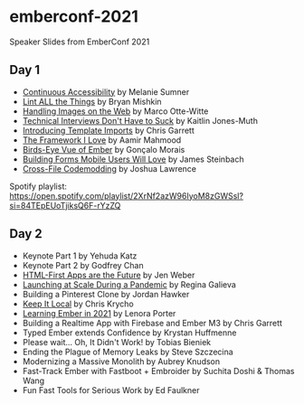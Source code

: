 # emberconf-2021
Speaker Slides from EmberConf 2021

## Day 1

- [Continuous Accessibility](https://noti.st/melsumner/i9uja6/continuous-accessibility) by Melanie Sumner
- [Lint ALL the Things](https://speakerdeck.com/emberconf/2021-lint-all-the-things) by Bryan Mishkin
- [Handling Images on the Web](https://speakerdeck.com/marcoow/handling-images-on-the-web) by Marco Otte-Witte
- [Technical Interviews Don't Have to Suck](https://speakerdeck.com/emberconf/2021-technical-interviews-dont-have-to-suck) by Kaitlin Jones-Muth
- [Introducing Template Imports](https://slides.com/pzuraq/introducing-template-imports) by Chris Garrett
- [The Framework I Love](https://speakerdeck.com/emberconf/2021-the-framework-i-love) by Aamir Mahmood
- [Birds-Eye Vue of Ember](https://github.com/gnclmorais/speaking/blob/master/2021-03-29_EmberConf/2021_Birds-Eye_Vue_of_Ember.pdf) by Gonçalo Morais
- [Building Forms Mobile Users Will Love](https://jdsteinbach.com/emberconf-inputs/) by James Steinbach
- [Cross-File Codemodding](https://www.slideshare.net/JoshuaLawrence6/emberconf-2021-crossfile-codemodding-with-joshua-lawrence) by Joshua Lawrence

Spotify playlist: https://open.spotify.com/playlist/2XrNf2azW96IyoM8zGWSsl?si=84TEpEUoTjiksQ6F-rYzZQ

## Day 2

- Keynote Part 1 by Yehuda Katz
- Keynote Part 2 by Godfrey Chan
- [HTML-First Apps are the Future](https://docs.google.com/presentation/d/1wbCUyP6R6E-uNrMBpDGG1-iH6epUJKbq6v_Lt4TYkjs/edit#slide=id.g35f391192_00) by Jen Weber
- [Launching at Scale During a Pandemic](https://noti.st/rgalieva/uexsvf/launching-an-enterprise-web-product-at-scale-during-the-covid-19-pandemic) by Regina Galieva
- Building a Pinterest Clone by Jordan Hawker
- [Keep It Local](https://slides.com/chriskrycho/keep-it-local-emberconf21) by Chris Krycho
- [Learning Ember in 2021](https://slides.com/lenoraporter/deck) by Lenora Porter
- Building a Realtime App with Firebase and Ember M3 by Chris Garrett
- Typed Ember extends Confidence by Krystan Huffmenne
- Please wait… Oh, It Didn't Work! by Tobias Bieniek
- Ending the Plague of Memory Leaks by Steve Szczecina
- Modernizing a Massive Monolith by Aubrey Knudson
- Fast-Track Ember with Fastboot + Embroider by Suchita Doshi & Thomas Wang
- Fun Fast Tools for Serious Work by Ed Faulkner
